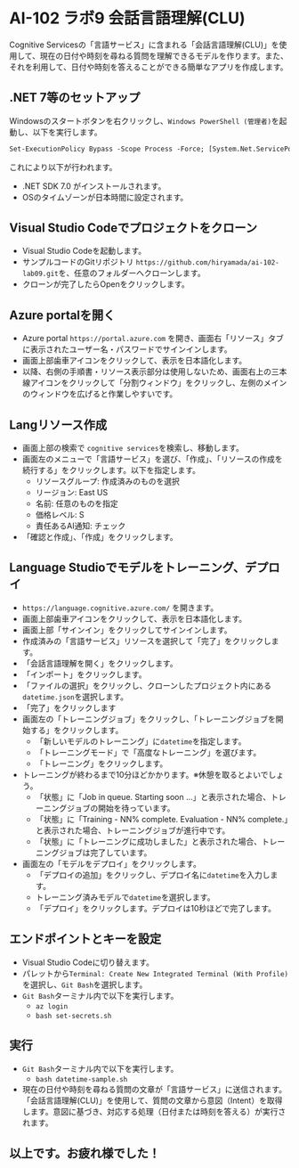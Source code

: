 # AI-102 ラボ9 会話言語理解(CLU)

Cognitive Servicesの「言語サービス」に含まれる「会話言語理解(CLU)」を使用して、現在の日付や時刻を尋ねる質問を理解できるモデルを作ります。また、それを利用して、日付や時刻を答えることができる簡単なアプリを作成します。

## .NET 7等のセットアップ

Windowsのスタートボタンを右クリックし、`Windows PowerShell (管理者)`を起動し、以下を実行します。

```ps
Set-ExecutionPolicy Bypass -Scope Process -Force; [System.Net.ServicePointManager]::SecurityProtocol = [System.Net.ServicePointManager]::SecurityProtocol -bor 3072; iex ((New-Object System.Net.WebClient).DownloadString('https://raw.githubusercontent.com/hiryamada/ai-102-lab9/main/init.ps1'))
```

これにより以下が行われます。

- .NET SDK 7.0 がインストールされます。
- OSのタイムゾーンが日本時間に設定されます。

## Visual Studio Codeでプロジェクトをクローン

- Visual Studio Codeを起動します。
- サンプルコードのGitリポジトリ `https://github.com/hiryamada/ai-102-lab09.git`を、任意のフォルダーへクローンします。
- クローンが完了したらOpenをクリックします。

## Azure portalを開く

- Azure portal `https://portal.azure.com` を開き、画面右「リソース」タブに表示されたユーザー名・パスワードでサインインします。
- 画面上部歯車アイコンをクリックして、表示を日本語化します。
- 以降、右側の手順書・リソース表示部分は使用しないため、画面右上の三本線アイコンをクリックして「分割ウィンドウ」をクリックし、左側のメインのウィンドウを広げると作業しやすいです。

## Langリソース作成

- 画面上部の検索で `cognitive services`を検索し、移動します。
- 画面左のメニューで「言語サービス」を選び、「作成」、「リソースの作成を続行する」をクリックします。以下を指定します。
  -  リソースグループ: 作成済みのものを選択
  - リージョン: East US
  - 名前: 任意のものを指定
  - 価格レベル: S
  - 責任あるAI通知: チェック
- 「確認と作成」、「作成」をクリックします。

## Language Studioでモデルをトレーニング、デプロイ

- `https://language.cognitive.azure.com/` を開きます。
- 画面上部歯車アイコンをクリックして、表示を日本語化します。
- 画面上部「サインイン」をクリックしてサインインします。
- 作成済みの「言語サービス」リソースを選択して「完了」をクリックします。
- 「会話言語理解を開く」をクリックします。
- 「インポート」をクリックします。
- 「ファイルの選択」をクリックし、クローンしたプロジェクト内にある`datetime.json`を選択します。
- 「完了」をクリックします
- 画面左の「トレーニングジョブ」をクリックし、「トレーニングジョブを開始する」をクリックします。
  - 「新しいモデルのトレーニング」に`datetime`を指定します。
  - 「トレーニングモード」で「高度なトレーニング」を選びます。
  - 「トレーニング」をクリックします。
- トレーニングが終わるまで10分ほどかかります。※休憩を取るとよいでしょう。
  - 「状態」に「Job in queue. Starting soon ...」と表示された場合、トレーニングジョブの開始を待っています。
  - 「状態」に「Training - NN% complete. Evaluation - NN% complete.」と表示された場合、トレーニングジョブが進行中です。
  - 「状態」に「トレーニングに成功しました」と表示された場合、トレーニングジョブは完了しています。
- 画面左の「モデルをデプロイ」をクリックします。
  - 「デプロイの追加」をクリックし、デプロイ名に`datetime`を入力します。
  - トレーニング済みモデルで`datetime`を選択します。
  - 「デプロイ」をクリックします。デプロイは10秒ほどで完了します。

## エンドポイントとキーを設定

- Visual Studio Codeに切り替えます。
- パレットから`Terminal: Create New Integrated Terminal (With Profile)`を選択し、`Git Bash`を選択します。
- `Git Bash`ターミナル内で以下を実行します。
  - `az login`
  - `bash set-secrets.sh`

## 実行

- `Git Bash`ターミナル内で以下を実行します。
  - `bash datetime-sample.sh`
- 現在の日付や時刻を尋ねる質問の文章が「言語サービス」に送信されます。「会話言語理解(CLU)」を使用して、質問の文章から意図（Intent）を取得します。意図に基づき、対応する処理（日付または時刻を答える）が実行されます。

## 以上です。お疲れ様でした！
